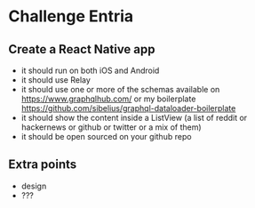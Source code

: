 # Challenge Entria

## Create a React Native app
- it should run on both iOS and Android
- it should use Relay
- it should use one or more of the schemas available on https://www.graphqlhub.com/ or my boilerplate https://github.com/sibelius/graphql-dataloader-boilerplate
- it should show the content inside a ListView (a list of reddit or hackernews or github or twitter or a mix of them)
- it should be open sourced on your github repo

## Extra points
- design
- ???
